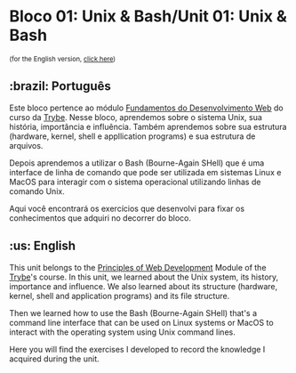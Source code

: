 # Bloco 01: Unix & Bash/Unit 01: Unix & Bash
<small>(for the English version, <a href="#en">click here</a>)</small>
<h2>:brazil: Português</h2>
<p>Este bloco pertence ao módulo <a href="https://github.com/raphaelalmeidamartins/trybe_exercicios/tree/main/1_fundamentos-do-desv-web" rel="prev">Fundamentos do Desenvolvimento Web</a> do curso da <a href="https://www.betrybe.com/">Trybe</a>. Nesse bloco, aprendemos sobre o sistema Unix, sua história, importância e influência. Também aprendemos sobre sua estrutura (hardware, kernel, shell e appllication programs) e sua estrutura de arquivos.</p>
<p>Depois aprendemos a utilizar o Bash (Bourne-Again SHell) que é uma interface de linha de comando que pode ser utilizada em sistemas Linux e MacOS para interagir com o sistema operacional utilizando linhas de comando Unix.</p>
<p>Aqui você encontrará os exercícios que desenvolvi para fixar os conhecimentos que adquiri no decorrer do bloco.</p>

<h2 id="en">:us: English</h2>
<p>This unit belongs to the <a href="https://github.com/raphaelalmeidamartins/trybe_exercicios/tree/main/1_fundamentos-do-desv-web">Principles of Web Development</a> Module of the <a href="https://www.betrybe.com/">Trybe</a>'s course. In this unit, we learned about the Unix system, its history, importance and influence. We also learned about its structure (hardware, kernel, shell and application programs) and its file structure.</p>
<p>Then we learned how to use the Bash (Bourne-Again SHell) that's a command line interface that can be used on Linux systems or MacOS to interact with the operating system using Unix command lines.</p>
<p>Here you will find the exercises I developed to record the knowledge I acquired during the unit.</p>
